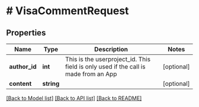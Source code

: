 # # VisaCommentRequest

## Properties

Name | Type | Description | Notes
------------ | ------------- | ------------- | -------------
**author_id** | **int** | This is the userproject_id. This field is only used if the call is made from an App | [optional]
**content** | **string** |  | [optional]

[[Back to Model list]](../../README.md#models) [[Back to API list]](../../README.md#endpoints) [[Back to README]](../../README.md)
